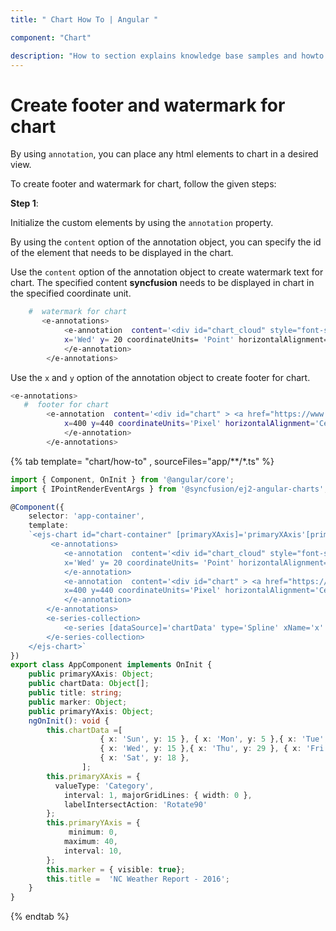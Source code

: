 ```yaml
---
title: " Chart How To | Angular "

component: "Chart"

description: "How to section explains knowledge base samples and howto access different types properties and events of the chart."
---
```


# Create footer and watermark for chart

By using `annotation`, you can place any html elements to chart in a desired view.

To create footer and watermark for chart, follow the given steps:

**Step 1**:

Initialize the custom elements by using the `annotation` property.

By using the `content` option of the annotation object, you can specify the id of the element that needs
to be displayed in the chart.

Use the `content` option of the annotation object to create watermark text for chart. The specified content **syncfusion** needs to be displayed in chart in the specified coordinate unit.

```bash
    #  watermark for chart
       <e-annotations>
            <e-annotation  content='<div id="chart_cloud" style="font-size:450%; opacity: 0.3;" >syncfusion</div>'
            x='Wed' y= 20 coordinateUnits= 'Point' horizontalAlignment='Center'>
            </e-annotation>
        </e-annotations>
```

Use the `x` and `y` option of the annotation object to create footer for chart.

```bash
<e-annotations>
   #  footer for chart
        <e-annotation  content='<div id="chart" > <a href="https://www.syncfusion.com" target="_blank">www.syncfusion.com</a></div>'
            x=400 y=440 coordinateUnits='Pixel' horizontalAlignment='Center'>
            </e-annotation>
        </e-annotations>
```

{% tab template= "chart/how-to" , sourceFiles="app/**/*.ts" %}

```typescript
import { Component, OnInit } from '@angular/core';
import { IPointRenderEventArgs } from '@syncfusion/ej2-angular-charts';

@Component({
    selector: 'app-container',
    template:
    `<ejs-chart id="chart-container" [primaryXAxis]='primaryXAxis'[primaryYAxis]='primaryYAxis' [title]='title'>
         <e-annotations>
            <e-annotation  content='<div id="chart_cloud" style="font-size:450%; opacity: 0.3;" >syncfusion</div>'
            x='Wed' y= 20 coordinateUnits= 'Point' horizontalAlignment='Center'>
            </e-annotation>
            <e-annotation  content='<div id="chart" > <a href="https://www.syncfusion.com" target="_blank">www.syncfusion.com</a></div>'
            x=400 y=440 coordinateUnits='Pixel' horizontalAlignment='Center'>
            </e-annotation>
        </e-annotations>
        <e-series-collection>
            <e-series [dataSource]='chartData' type='Spline' xName='x' yName='y' name='Max Temp' width=2 [marker]='marker'></e-series>
        </e-series-collection>
    </ejs-chart>`
})
export class AppComponent implements OnInit {
    public primaryXAxis: Object;
    public chartData: Object[];
    public title: string;
    public marker: Object;
    public primaryYAxis: Object;
    ngOnInit(): void {
        this.chartData =[
                    { x: 'Sun', y: 15 }, { x: 'Mon', y: 5 },{ x: 'Tue', y: 32 },
                    { x: 'Wed', y: 15 },{ x: 'Thu', y: 29 }, { x: 'Fri', y: 24 },
                    { x: 'Sat', y: 18 },
                ];
        this.primaryXAxis = {
          valueType: 'Category',
            interval: 1, majorGridLines: { width: 0 },
            labelIntersectAction: 'Rotate90'
        };
        this.primaryYAxis = {
             minimum: 0,
            maximum: 40,
            interval: 10,
        };
        this.marker = { visible: true};
        this.title =  'NC Weather Report - 2016';
    }
}
```

{% endtab %}
